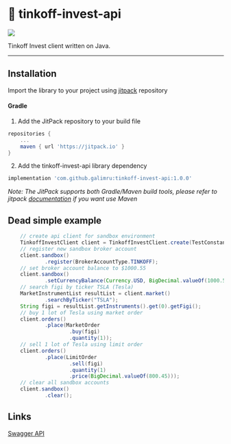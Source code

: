 # 🚀 tinkoff-invest-api
[![](https://jitpack.io/v/galimru/tinkoff-invest-api.svg)](https://jitpack.io/#galimru/tinkoff-invest-api)

Tinkoff Invest client written on Java.

---

## Installation

Import the library to your project using [jitpack](https://jitpack.io/#galimru/tinkoff-invest-api/1.0.0) repository 

#### Gradle

  1. Add the JitPack repository to your build file
  
```gradle
repositories {
    ...
    maven { url 'https://jitpack.io' }
}
```

  2. Add the tinkoff-invest-api library dependency

```gradle
implementation 'com.github.galimru:tinkoff-invest-api:1.0.0'
```

_Note: The JitPack supports both Gradle/Maven build tools, please refer to jitpack [documentation](https://jitpack.io/#galimru/tinkoff-invest-api) if you want use Maven_


## Dead simple example

```java
    // create api client for sandbox environment
    TinkoffInvestClient client = TinkoffInvestClient.create(TestConstants.TOKEN, true);
    // register new sandbox broker account
    client.sandbox()
            .register(BrokerAccountType.TINKOFF);
    // set broker account balance to $1000.55
    client.sandbox()
            .setCurrencyBalance(Currency.USD, BigDecimal.valueOf(1000.55));
    // search figi by ticker TSLA (Tesla)
    MarketInstrumentList resultList = client.market()
            .searchByTicker("TSLA");
    String figi = resultList.getInstruments().get(0).getFigi();
    // buy 1 lot of Tesla using market order
    client.orders()
            .place(MarketOrder
                    .buy(figi)
                    .quantity(1));
    // sell 1 lot of Tesla using limit order
    client.orders()
            .place(LimitOrder
                    .sell(figi)
                    .quantity(1)
                    .price(BigDecimal.valueOf(800.45)));
    // clear all sandbox accounts
    client.sandbox()
            .clear();
```


## Links

[Swagger API](https://tinkoffcreditsystems.github.io/invest-openapi/swagger-ui/)

